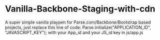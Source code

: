 Vanilla-Backbone-Staging-with-cdn
=================================

A super simple vanilla playpen for Parse.com/Backbone/Bootstrap based projects, just replace this line of code: Parse.initialize("APPLICATION_ID", "JAVASCRIPT_KEY");
with your App_id and your JS_id key in js/app.js
